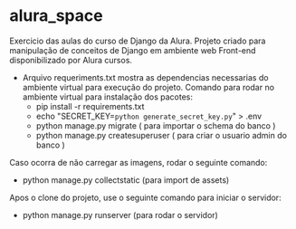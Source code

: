 # alura_space
Exercicio das aulas do curso de Django da Alura.
Projeto criado para manipulação de conceitos de Django em ambiente web
Front-end disponibilizado por Alura cursos.

- Arquivo requeriments.txt mostra as dependencias necessarias do ambiente 
virtual para execução do projeto.
Comando para rodar no ambiente virtual para instalação dos pacotes:
  - pip install -r requirements.txt
  - echo "SECRET_KEY=`python generate_secret_key.py`" > .env
  - python manage.py migrate ( para importar o schema do banco )
  - python manage.py createsuperuser ( para criar o usuario admin do banco )

Caso ocorra de não carregar as imagens, rodar o seguinte comando:
  - python manage.py collectstatic (para import de assets)

Apos o clone do projeto, use o seguinte comando para iniciar o servidor:
  - python manage.py runserver (para rodar o servidor)

